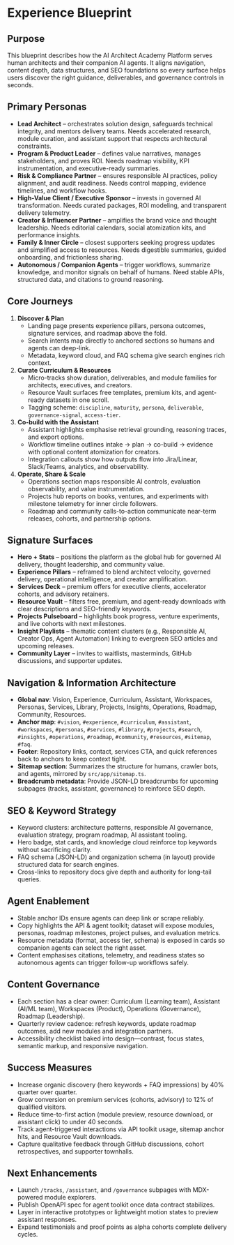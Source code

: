 # Experience Blueprint

## Purpose
This blueprint describes how the AI Architect Academy Platform serves human architects and their companion AI agents. It aligns navigation, content depth, data structures, and SEO foundations so every surface helps users discover the right guidance, deliverables, and governance controls in seconds.

## Primary Personas
- **Lead Architect** – orchestrates solution design, safeguards technical integrity, and mentors delivery teams. Needs accelerated research, module curation, and assistant support that respects architectural constraints.
- **Program & Product Leader** – defines value narratives, manages stakeholders, and proves ROI. Needs roadmap visibility, KPI instrumentation, and executive-ready summaries.
- **Risk & Compliance Partner** – ensures responsible AI practices, policy alignment, and audit readiness. Needs control mapping, evidence timelines, and workflow hooks.
- **High-Value Client / Executive Sponsor** – invests in governed AI transformation. Needs curated packages, ROI modeling, and transparent delivery telemetry.
- **Creator & Influencer Partner** – amplifies the brand voice and thought leadership. Needs editorial calendars, social atomization kits, and performance insights.
- **Family & Inner Circle** – closest supporters seeking progress updates and simplified access to resources. Needs digestible summaries, guided onboarding, and frictionless sharing.
- **Autonomous / Companion Agents** – trigger workflows, summarize knowledge, and monitor signals on behalf of humans. Need stable APIs, structured data, and citations to ground reasoning.

## Core Journeys
1. **Discover & Plan**
   - Landing page presents experience pillars, persona outcomes, signature services, and roadmap above the fold.
   - Search intents map directly to anchored sections so humans and agents can deep-link.
   - Metadata, keyword cloud, and FAQ schema give search engines rich context.
2. **Curate Curriculum & Resources**
   - Micro-tracks show duration, deliverables, and module families for architects, executives, and creators.
   - Resource Vault surfaces free templates, premium kits, and agent-ready datasets in one scroll.
   - Tagging scheme: `discipline`, `maturity`, `persona`, `deliverable`, `governance-signal`, `access-tier`.
3. **Co-build with the Assistant**
   - Assistant highlights emphasise retrieval grounding, reasoning traces, and export options.
   - Workflow timeline outlines intake → plan → co-build → evidence with optional content atomization for creators.
   - Integration callouts show how outputs flow into Jira/Linear, Slack/Teams, analytics, and observability.
4. **Operate, Share & Scale**
   - Operations section maps responsible AI controls, evaluation observability, and value instrumentation.
   - Projects hub reports on books, ventures, and experiments with milestone telemetry for inner circle followers.
   - Roadmap and community calls-to-action communicate near-term releases, cohorts, and partnership options.

## Signature Surfaces
- **Hero + Stats** – positions the platform as the global hub for governed AI delivery, thought leadership, and community value.
- **Experience Pillars** – reframed to blend architect velocity, governed delivery, operational intelligence, and creator amplification.
- **Services Deck** – premium offers for executive clients, accelerator cohorts, and advisory retainers.
- **Resource Vault** – filters free, premium, and agent-ready downloads with clear descriptions and SEO-friendly keywords.
- **Projects Pulseboard** – highlights book progress, venture experiments, and live cohorts with next milestones.
- **Insight Playlists** – thematic content clusters (e.g., Responsible AI, Creator Ops, Agent Automation) linking to evergreen SEO articles and upcoming releases.
- **Community Layer** – invites to waitlists, masterminds, GitHub discussions, and supporter updates.

## Navigation & Information Architecture
- **Global nav**: Vision, Experience, Curriculum, Assistant, Workspaces, Personas, Services, Library, Projects, Insights, Operations, Roadmap, Community, Resources.
- **Anchor map**: `#vision`, `#experience`, `#curriculum`, `#assistant`, `#workspaces`, `#personas`, `#services`, `#library`, `#projects`, `#search`, `#insights`, `#operations`, `#roadmap`, `#community`, `#resources`, `#sitemap`, `#faq`.
- **Footer**: Repository links, contact, services CTA, and quick references back to anchors to keep context tight.
- **Sitemap section**: Summarizes the structure for humans, crawler bots, and agents, mirrored by `src/app/sitemap.ts`.
- **Breadcrumb metadata**: Provide JSON-LD breadcrumbs for upcoming subpages (tracks, assistant, governance) to reinforce SEO depth.

## SEO & Keyword Strategy
- Keyword clusters: architecture patterns, responsible AI governance, evaluation strategy, program roadmap, AI assistant tooling.
- Hero badge, stat cards, and knowledge cloud reinforce top keywords without sacrificing clarity.
- FAQ schema (JSON-LD) and organization schema (in layout) provide structured data for search engines.
- Cross-links to repository docs give depth and authority for long-tail queries.

## Agent Enablement
- Stable anchor IDs ensure agents can deep link or scrape reliably.
- Copy highlights the API & agent toolkit; dataset will expose modules, personas, roadmap milestones, project pulses, and evaluation metrics.
- Resource metadata (format, access tier, schema) is exposed in cards so companion agents can select the right asset.
- Content emphasises citations, telemetry, and readiness states so autonomous agents can trigger follow-up workflows safely.

## Content Governance
- Each section has a clear owner: Curriculum (Learning team), Assistant (AI/ML team), Workspaces (Product), Operations (Governance), Roadmap (Leadership).
- Quarterly review cadence: refresh keywords, update roadmap outcomes, add new modules and integration partners.
- Accessibility checklist baked into design—contrast, focus states, semantic markup, and responsive navigation.

## Success Measures
- Increase organic discovery (hero keywords + FAQ impressions) by 40% quarter over quarter.
- Grow conversion on premium services (cohorts, advisory) to 12% of qualified visitors.
- Reduce time-to-first action (module preview, resource download, or assistant click) to under 40 seconds.
- Track agent-triggered interactions via API toolkit usage, sitemap anchor hits, and Resource Vault downloads.
- Capture qualitative feedback through GitHub discussions, cohort retrospectives, and supporter townhalls.

## Next Enhancements
- Launch `/tracks`, `/assistant`, and `/governance` subpages with MDX-powered module explorers.
- Publish OpenAPI spec for agent toolkit once data contract stabilizes.
- Layer in interactive prototypes or lightweight motion states to preview assistant responses.
- Expand testimonials and proof points as alpha cohorts complete delivery cycles.
